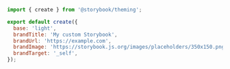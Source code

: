 ```js filename=".storybook/YourTheme.js" renderer="common" language="js"
import { create } from '@storybook/theming';

export default create({
  base: 'light',
  brandTitle: 'My custom Storybook',
  brandUrl: 'https://example.com',
  brandImage: 'https://storybook.js.org/images/placeholders/350x150.png',
  brandTarget: '_self',
});
```

